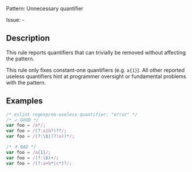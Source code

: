Pattern: Unnecessary quantifier

Issue: -

## Description

This rule reports quantifiers that can trivially be removed without affecting the pattern.

This rule only fixes constant-one quantifiers (e.g. `a{1}`). All other reported useless quantifiers hint at programmer oversight or fundamental problems with the pattern.

## Examples

```js
/* eslint regexp/no-useless-quantifier: "error" */
/* ✓ GOOD */
var foo = /a*/;
var foo = /(?:a|b?)??/;
var foo = /(?:\b|(?!a))*/;

/* ✗ BAD */
var foo = /a{1}/;
var foo = /(?:\b)+/;
var foo = /(?:a+b*|c*)?/;
```

